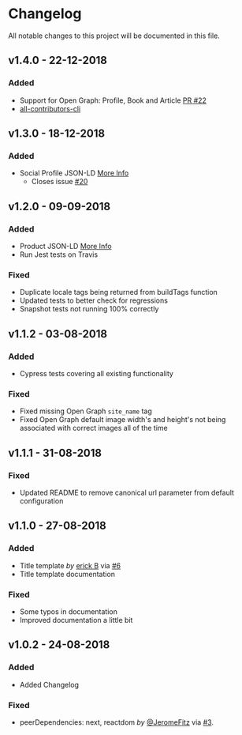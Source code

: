 # Changelog

All notable changes to this project will be documented in this file.

## v1.4.0 - 22-12-2018

### Added

- Support for Open Graph: Profile, Book and Article [PR #22](https://github.com/garmeeh/next-seo/pull/22)
- [all-contributors-cli](https://www.npmjs.com/package/all-contributors-cli)

## v1.3.0 - 18-12-2018

### Added

- Social Profile JSON-LD [More Info](https://developers.google.com/search/docs/data-types/social-profile)
  - Closes issue [#20](https://github.com/garmeeh/next-seo/issues/20)

## v1.2.0 - 09-09-2018

### Added

- Product JSON-LD [More Info](https://developers.google.com/search/docs/data-types/product)
- Run Jest tests on Travis

### Fixed

- Duplicate locale tags being returned from buildTags function
- Updated tests to better check for regressions
- Snapshot tests not running 100% correctly

## v1.1.2 - 03-08-2018

### Added

- Cypress tests covering all existing functionality

### Fixed

- Fixed missing Open Graph `site_name` tag
- Fixed Open Graph default image width's and height's not being associated with correct images all of the time

## v1.1.1 - 31-08-2018

### Fixed

- Updated README to remove canonical url parameter from default configuration

## v1.1.0 - 27-08-2018

### Added

- Title template _by_ [erick B](https://github.com/erickeno) via [#6](https://github.com/garmeeh/next-seo/pull/6)
- Title template documentation

### Fixed

- Some typos in documentation
- Improved documentation a little bit

## v1.0.2 - 24-08-2018

### Added

- Added Changelog

### Fixed

- peerDependencies: next, reactdom _by_ [@JeromeFitz](https://github.com/JeromeFitz) via [#3](https://github.com/garmeeh/next-seo/pull/3).
